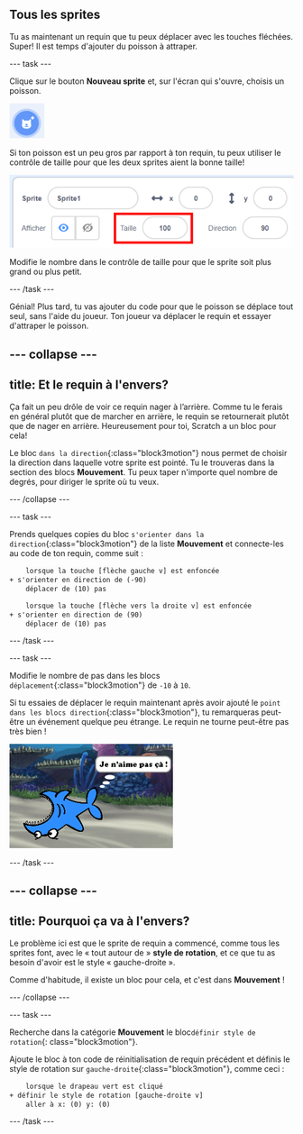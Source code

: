 ## Tous les sprites

Tu as maintenant un requin que tu peux déplacer avec les touches fléchées. Super! Il est temps d'ajouter du poisson à attraper.

\--- task \---

Clique sur le bouton **Nouveau sprite** et, sur l'écran qui s'ouvre, choisis un poisson.

![Le bouton Nouveau sprite](images/spritesNewFromLibrary.png)

Si ton poisson est un peu gros par rapport à ton requin, tu peux utiliser le contrôle de taille pour que les deux sprites aient la bonne taille!

![Contrôle de la taille des sprites](images/sprites2.png)

Modifie le nombre dans le contrôle de taille pour que le sprite soit plus grand ou plus petit.

\--- /task \---

Génial! Plus tard, tu vas ajouter du code pour que le poisson se déplace tout seul, sans l'aide du joueur. Ton joueur va déplacer le requin et essayer d'attraper le poisson.

## \--- collapse \---

## title: Et le requin à l'envers?

Ça fait un peu drôle de voir ce requin nager à l’arrière. Comme tu le ferais en général plutôt que de marcher en arrière, le requin se retournerait plutôt que de nager en arrière. Heureusement pour toi, Scratch a un bloc pour cela!

Le bloc `dans la direction`{:class="block3motion"} nous permet de choisir la direction dans laquelle votre sprite est pointé. Tu le trouveras dans la section des blocs **Mouvement**. Tu peux taper n'importe quel nombre de degrés, pour diriger le sprite où tu veux.

\--- /collapse \---

\--- task \---

Prends quelques copies du bloc `s'orienter dans la direction`{:class="block3motion"} de la liste **Mouvement** et connecte-les au code de ton requin, comme suit :

```blocks3
    lorsque la touche [flèche gauche v] est enfoncée
+ s'orienter en direction de (-90)
    déplacer de (10) pas
```

```blocks3
    lorsque la touche [flèche vers la droite v] est enfoncée
+ s'orienter en direction de (90)
    déplacer de (10) pas
```

\--- /task \---

\--- task \---

Modifie le nombre de pas dans les blocs `déplacement`{:class="block3motion"} de `-10` à `10`.

Si tu essaies de déplacer le requin maintenant après avoir ajouté le `point dans les blocs direction`{:class="block3motion"}, tu remarqueras peut-être un événement quelque peu étrange. Le requin ne tourne peut-être pas très bien !

![Requin à l'envers](images/spritesUpsideDown.png)

\--- /task \---

## \--- collapse \---

## title: Pourquoi ça va à l'envers?

Le problème ici est que le sprite de requin a commencé, comme tous les sprites font, avec le « tout autour de » **style de rotation**, et ce que tu as besoin d'avoir est le style « gauche-droite ».

Comme d'habitude, il existe un bloc pour cela, et c'est dans **Mouvement** !

\--- /collapse \---

\--- task \---

Recherche dans la catégorie **Mouvement** le bloc` définir style de rotation `{: class="block3motion"}.

Ajoute le bloc à ton code de réinitialisation de requin précédent et définis le style de rotation sur `gauche-droite`{:class="block3motion"}, comme ceci :

```blocks3
    lorsque le drapeau vert est cliqué 
+ définir le style de rotation [gauche-droite v]
    aller à x: (0) y: (0)
```

\--- /task \---
